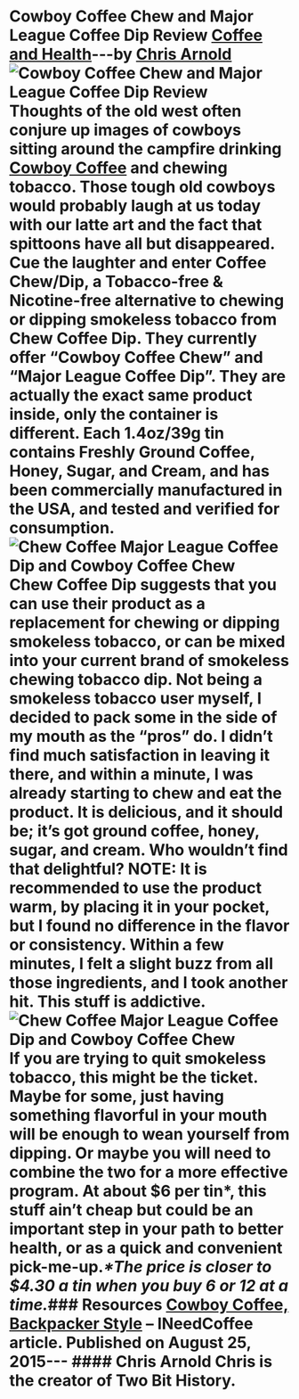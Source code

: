 # Cowboy Coffee Chew and Major League Coffee Dip Review [Coffee and Health](https://ineedcoffee.com/section/coffee-health/)---by [Chris Arnold](https://ineedcoffee.com/by/chris-arnold/)![Cowboy Coffee Chew and Major League Coffee Dip Review](https://ineedcoffee.com/images/posts/cowboy-coffee-chew-and-major-league-coffee-dip-review/DSC01198.jpg) Thoughts of the old west often conjure up images of cowboys sitting around the campfire drinking [Cowboy Coffee](https://ineedcoffee.com/cowboy-coffee-backpacker-style/) and chewing tobacco. Those tough old cowboys would probably laugh at us today with our latte art and the fact that spittoons have all but disappeared. Cue the laughter and enter Coffee Chew/Dip, a Tobacco-free & Nicotine-free alternative to chewing or dipping smokeless tobacco from Chew Coffee Dip. They currently offer “Cowboy Coffee Chew” and “Major League Coffee Dip”. They are actually the exact same product inside, only the container is different. Each 1.4oz/39g tin contains Freshly Ground Coffee, Honey, Sugar, and Cream, and has been commercially manufactured in the USA, and tested and verified for consumption.![Chew Coffee Major League Coffee Dip and Cowboy Coffee Chew](https://ineedcoffee.com/assets/DSC01198-561x650.CcsPOnuW_7853r.webp) Chew Coffee Dip suggests that you can use their product as a replacement for chewing or dipping smokeless tobacco, or can be mixed into your current brand of smokeless chewing tobacco dip. Not being a smokeless tobacco user myself, I decided to pack some in the side of my mouth as the “pros” do. I didn’t find much satisfaction in leaving it there, and within a minute, I was already starting to chew and eat the product. It is delicious, and it should be; it’s got ground coffee, honey, sugar, and cream. Who wouldn’t find that delightful? NOTE: It is recommended to use the product warm, by placing it in your pocket, but I found no difference in the flavor or consistency. Within a few minutes, I felt a slight buzz from all those ingredients, and I took another hit. This stuff is addictive.![Chew Coffee Major League Coffee Dip and Cowboy Coffee Chew](https://ineedcoffee.com/assets/DSC01196-650x433.B8_BQL8M_21U2MU.webp) If you are trying to quit smokeless tobacco, this might be the ticket. Maybe for some, just having something flavorful in your mouth will be enough to wean yourself from dipping. Or maybe you will need to combine the two for a more effective program. At about $6 per tin*, this stuff ain’t cheap but could be an important step in your path to better health, or as a quick and convenient pick-me-up._*The price is closer to $4.30 a tin when you buy 6 or 12 at a time._### Resources [Cowboy Coffee, Backpacker Style](https://ineedcoffee.com/cowboy-coffee-backpacker-style/) – INeedCoffee article. Published on August 25, 2015--- #### Chris Arnold Chris is the creator of Two Bit History.